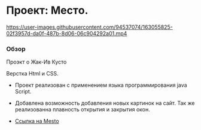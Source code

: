 # Проект: Местo.

https://user-images.githubusercontent.com/94537074/163055825-02f3957d-da0f-487b-8d06-06c904292a01.mp4


### Обзор

Проэкт о Жак-Ив Кусто

Верстка Html и CSS.
* Проект реализован с применением языка программирования java Script.
* Добавлена возможность добавления новых картинок на сайт. Так же реализованна плавность открытия и закрытия окон.

* [Ссылка на Mesto](https://sergeypervushin357.github.io/mesto/index.html)





